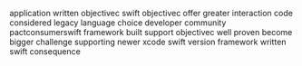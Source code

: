 application written objectivec swift objectivec offer greater interaction code considered legacy language choice developer community pactconsumerswift framework built support objectivec well proven become bigger challenge supporting newer xcode swift version framework written swift consequence